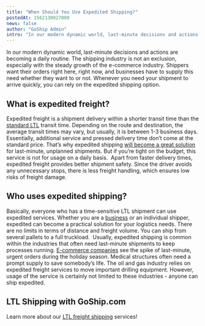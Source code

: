 ```yaml
---
title: "When Should You Use Expedited Shipping?"
postedAt: 1562130027000
news: false
author: "GoShip Admin"
intro: "In our modern dynamic world, last-minute decisions and actions are becoming a daily routine. The shipping industry is not an exclusion, especially with the steady growth of the e-commerce industry. Shippers want their orders right here, right now, and businesses have to supply this need whether they want to or not. Whenever you need your shipment to arrive quickly, you can rely on the expedited shipping option. \n\nWhat is expedited freight?\n-\n\nExpedited freight is a shipment delivery within a shorter transit"
---
```

In our modern dynamic world, last-minute decisions and actions are becoming a daily routine. The shipping industry is not an exclusion, especially with the steady growth of the e-commerce industry. Shippers want their orders right here, right now, and businesses have to supply this need whether they want to or not. Whenever you need your shipment to arrive quickly, you can rely on the expedited shipping option.

What is expedited freight?
--------------------------

Expedited freight is a shipment delivery within a shorter transit time than the [standard LTL](https://www.goship.com/shipping-services/ltl-freight-shipping/) transit time. Depending on the route and destination, the average transit times may vary, but usually, it is between 1-3 business days. Essentially, additional service and pressed delivery time don’t come at the standard price. That’s why expedited shipping [will become a great solution](https://www.plslogistics.com/blog/what-is-expedited-shipping/) for last-minute, unplanned shipments. But if you’re tight on the budget, this service is not for usage on a daily basis.  Apart from faster delivery times, expedited freight provides better shipment safety. Since the driver avoids any unnecessary stops, there is less freight handling, which ensures low risks of freight damage. 

Who uses expedited shipping?
----------------------------

Basically, everyone who has a time-sensitive LTL shipment can use expedited services. Whether you are a [business](https://www.goship.com/shipping-services/small-business-shipping/) or an individual shipper, expedited can become a practical solution for your logistics needs. There are no limits in terms of distance and freight volume. You can ship from several pallets to a full truckload.  Usually, expedited shipping is common within the industries that often need last-minute shipments to keep processes running. [E-commerce companies](https://www.goship.com/shipping-services/ltl-shipping-for-retail-logistics/) see the spike of last-minute, urgent orders during the holiday season. Medical structures often need a prompt supply to save somebody’s life. The oil and gas industry relies on expedited freight services to move important drilling equipment. However, usage of the service is certainly not limited to these industries - anyone can ship expedited.

LTL Shipping with GoShip.com
----------------------------

Learn more about our [LTL freight shipping](https://www.goship.com/shipping-services/ltl-freight-shipping/) services!
